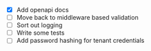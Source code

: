 - [x] Add openapi docs
- [ ] Move back to middleware based validation
- [ ] Sort out logging
- [ ] Write some tests
- [ ] Add password hashing for tenant credentials